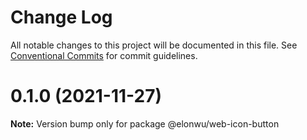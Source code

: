 # Change Log

All notable changes to this project will be documented in this file.
See [Conventional Commits](https://conventionalcommits.org) for commit guidelines.

# 0.1.0 (2021-11-27)

**Note:** Version bump only for package @elonwu/web-icon-button
